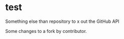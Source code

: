 # test
Something else than repository to x out the GitHub API

Some changes to a fork by contributor.
